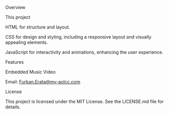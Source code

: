 Overview

This project

HTML for structure and layout.

CSS for design and styling, including a responsive layout and visually appealing elements.

JavaScript for interactivity and animations, enhancing the user experience.

Features

Embedded Music Video

Email: Furkan.Erata@my-aolcc.com


License

This project is licensed under the MIT License. See the LICENSE.md file for details.
